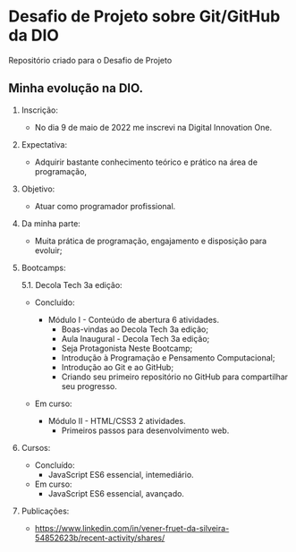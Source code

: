 # Desafio de Projeto sobre Git/GitHub da DIO
Repositório criado para o Desafio de Projeto

## Minha evolução na DIO.
 1. Inscrição:
	- No dia 9 de maio de 2022 me inscrevi na Digital Innovation One.

 2. Expectativa:
	- Adquirir bastante conhecimento teórico e prático na área de programação, 

 3. Objetivo:
	- Atuar como programador profissional. 

 4. Da minha parte:
	-  Muita prática de programação, engajamento e disposição para evoluir;

 5. Bootcamps:
 
	5.1. Decola Tech 3a edição:
	- Concluído:
		- Módulo I - Conteúdo de  abertura 6 atividades.
			- Boas-vindas ao Decola Tech 3a edição;
			- Aula Inaugural - Decola Tech 3a edição;
			- Seja Protagonista Neste Bootcamp;
			- Introdução à Programação e Pensamento Computacional;
			- Introdução ao Git e ao GitHub;
			- Criando seu primeiro repositório no GitHub para compartilhar seu progresso.

	- Em curso:
		- Módulo II - HTML/CSS3 2 atividades.
			- Primeiros passos para desenvolvimento web.

 6. Cursos:
	- Concluído:
		- JavaScript ES6 essencial, intemediário.
	- Em curso:
		 - JavaScript ES6 essencial, avançado.

7. Publicações:
	- https://www.linkedin.com/in/vener-fruet-da-silveira-54852623b/recent-activity/shares/